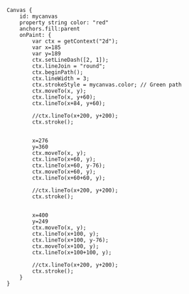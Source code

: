     Canvas {
        id: mycanvas
        property string color: "red"
        anchors.fill:parent
        onPaint: {
            var ctx = getContext("2d");
            var x=185
            var y=189
            ctx.setLineDash([2, 1]);
            ctx.lineJoin = "round";
            ctx.beginPath();
            ctx.lineWidth = 3;
            ctx.strokeStyle = mycanvas.color; // Green path
            ctx.moveTo(x, y);
            ctx.lineTo(x, y+60);
            ctx.lineTo(x+84, y+60);

            //ctx.lineTo(x+200, y+200);
            ctx.stroke();


            x=276
            y=360
            ctx.moveTo(x, y);
            ctx.lineTo(x+60, y);
            ctx.lineTo(x+60, y-76);
            ctx.moveTo(x+60, y);
            ctx.lineTo(x+60+60, y);

            //ctx.lineTo(x+200, y+200);
            ctx.stroke();


            x=400
            y=249
            ctx.moveTo(x, y);
            ctx.lineTo(x+100, y);
            ctx.lineTo(x+100, y-76);
            ctx.moveTo(x+100, y);
            ctx.lineTo(x+100+100, y);

            //ctx.lineTo(x+200, y+200);
            ctx.stroke();
        }
    }
